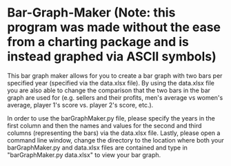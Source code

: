 # Bar-Graph-Maker (Note: this program was made without the ease from a charting package and is instead graphed via ASCII symbols)

This bar graph maker allows for you to create a bar graph with two bars per specified year (specified via the data.xlsx file). By using the data.xlsx file you are also able to change the comparison that the two bars in the bar graph are used for (e.g. sellers and their profits, men's average vs women's average, player 1's score vs. player 2's score, etc.).

In order to use the barGraphMaker.py file, please specify the years in the first column and then the names and values for the second and third columns (representing the bars) via the data.xlsx file. Lastly, please open a command line window, change the directory to the location where both your barGraphMaker.py and data.xlsx files are contained and type in "barGraphMaker.py data.xlsx" to view your bar graph.
